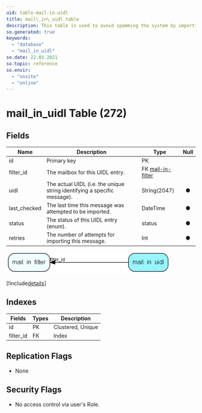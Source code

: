 ```yaml
---
uid: table-mail-in-uidl
title: mail\_in\_uidl table
description: This table is used to avoid spamming the system by importing the same message several times (normally a result of a crash somewhere). When a mailbox is openede, then unique id for each message is stored in this table, and then removed only when the message has been correctly imported and deleted from mailbox.
so.generated: true
keywords:
  - "database"
  - "mail_in_uidl"
so.date: 22.03.2021
so.topic: reference
so.envir:
  - "onsite"
  - "online"
---
```


# mail\_in\_uidl Table (272)

## Fields

| Name | Description | Type | Null |
|------|-------------|------|:----:|
|id|Primary key|PK| |
|filter\_id|The mailbox for this UIDL entry.|FK [mail-in-filter](mail-in-filter.md)| |
|uidl|The actual UIDL (i.e. the unique string identifying a specific message).|String(2047)|&#x25CF;|
|last\_checked|The last time this message was attempted to be imported.|DateTime|&#x25CF;|
|status|The status of this UIDL entry (enum).|status|&#x25CF;|
|retries|The number of attempts for importing this message.|Int|&#x25CF;|


![mail_in_uidl table relationship diagram](./media/mail_in_uidl.png)

[!include[details](./includes/mail-in-uidl.md)]

## Indexes

| Fields | Types | Description |
|--------|-------|-------------|
|id |PK |Clustered, Unique |
|filter\_id |FK |Index |

## Replication Flags

* None

## Security Flags

* No access control via user's Role.


